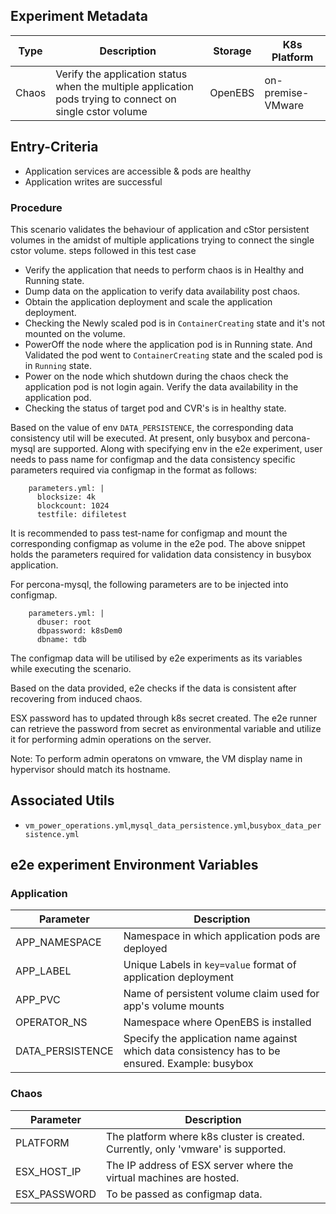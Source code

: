 ## Experiment Metadata

| Type  | Description                                                  | Storage | K8s Platform      |
| ----- | ------------------------------------------------------------ | ------- | ----------------- |
| Chaos | Verify the application status when the multiple application pods trying to connect on single cstor volume | OpenEBS | on-premise-VMware |

## Entry-Criteria

- Application services are accessible & pods are healthy
- Application writes are successful

### Procedure

This scenario validates the behaviour of application and cStor persistent volumes in the amidst of multiple applications trying to connect the single cstor volume. steps followed in this test case
 - Verify the application that needs to perform chaos is in Healthy and Running state.
 - Dump data on the application to verify data availability post chaos. 
 - Obtain the application deployment and scale the application deployment.
 - Checking the Newly scaled pod is in `ContainerCreating` state and it's not mounted on the volume.
 - PowerOff the node where the application pod is in Running state. And Validated the pod went to `ContainerCreating` state and the scaled pod is in `Running` state.
 - Power on the node which shutdown during the chaos check the application pod is not login again. Verify the data availability in the application pod.
 - Checking the status of target pod and CVR's is in healthy state.

Based on the value of env `DATA_PERSISTENCE`, the corresponding data consistency util will be executed. At present, only busybox and percona-mysql are supported. Along with specifying env in the e2e experiment, user needs to pass name for configmap and the data consistency specific parameters required via configmap in the format as follows:

```
    parameters.yml: |
      blocksize: 4k
      blockcount: 1024
      testfile: difiletest
```

It is recommended to pass test-name for configmap and mount the corresponding configmap as volume in the e2e pod. The above snippet holds the parameters required for validation data consistency in busybox application.

For percona-mysql, the following parameters are to be injected into configmap.

```
    parameters.yml: |
      dbuser: root
      dbpassword: k8sDem0
      dbname: tdb
```

The configmap data will be utilised by e2e experiments as its variables while executing the scenario.

Based on the data provided, e2e checks if the data is consistent after recovering from induced chaos.

ESX password has to updated through k8s secret created. The e2e runner can retrieve the password from secret as environmental variable and utilize it for performing admin operations on the server.

Note: To perform admin operatons on vmware, the VM display name in hypervisor should match its hostname.

## Associated Utils

- `vm_power_operations.yml`,`mysql_data_persistence.yml`,`busybox_data_persistence.yml`

## e2e experiment Environment Variables

### Application

| Parameter        | Description                                                  |
| ---------------- | ------------------------------------------------------------ |
| APP_NAMESPACE    | Namespace in which application pods are deployed             |
| APP_LABEL        | Unique Labels in `key=value` format of application deployment |
| APP_PVC          | Name of persistent volume claim used for app's volume mounts |
| OPERATOR_NS      | Namespace where OpenEBS is installed                         |
| DATA_PERSISTENCE | Specify the application name against which data consistency has to be ensured. Example: busybox |

### Chaos

| Parameter    | Description                                                  |
| ------------ | ------------------------------------------------------------ |
| PLATFORM     | The platform where k8s cluster is created. Currently, only 'vmware' is supported. |
| ESX_HOST_IP  | The IP address of ESX server where the virtual machines are hosted. |
| ESX_PASSWORD | To be passed as configmap data.                              |
